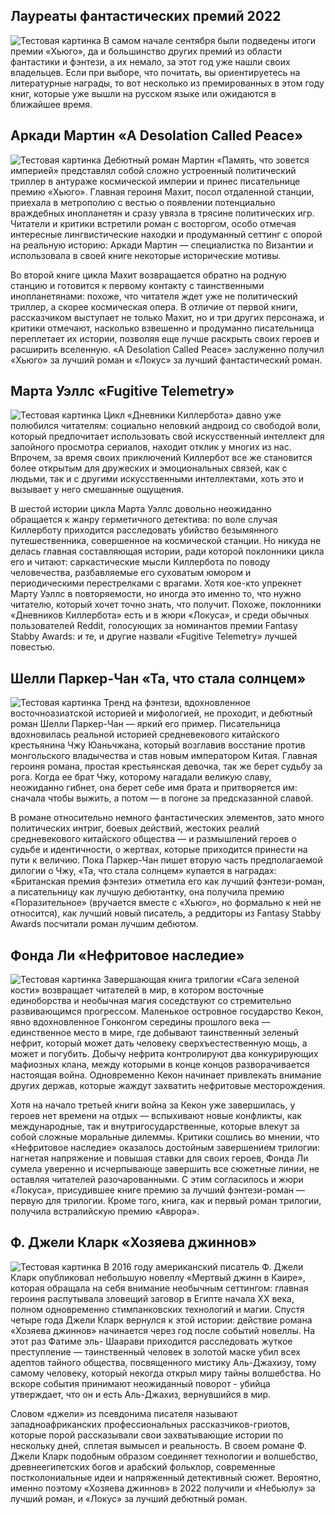 ## **Лауреаты фантастических премий 2022**

![Тестовая картинка](https://habrastorage.org/r/w1560/getpro/habr/upload_files/977/420/471/977420471e29f9e78f8ea99214d1c0da.jpeg)
В самом начале сентября были подведены итоги премии «Хьюго», да и большинство других
премий из области фантастики и фэнтези, а их немало, за этот год уже нашли своих владельцев.
Если при выборе, что почитать, вы ориентируетесь на литературные награды, то вот несколько из
премированных в этом году книг, которые уже вышли на русском языке или ожидаются в
ближайшее время.

## Аркади Мартин «A Desolation Called Peace»

![Тестовая картинка](https://habrastorage.org/r/w1560/getpro/habr/upload_files/95b/00c/8f2/95b00c8f268296063a8f7bbb1bf7f684.jpg)
Дебютный роман Мартин «Память, что зовется империей» представлял собой сложно устроенный
политический триллер в антураже космической империи и принес писательнице премию «Хьюго».
Главная героиня Махит, посол отдаленной станции, приехала в метрополию с вестью о появлении
потенциально враждебных инопланетян и сразу увязла в трясине политических игр. Читатели и
критики встретили роман с восторгом, особо отмечая интересные лингвистические находки и
продуманный сеттинг с опорой на реальную историю: Аркади Мартин — специалистка по
Византии и использовала в своей книге некоторые исторические мотивы. 

Во второй книге цикла Махит возвращается обратно на родную станцию и готовится к первому
контакту с таинственными инопланетянами: похоже, что читателя ждет уже не политический
триллер, а скорее космическая опера. В отличие от первой книги, рассказчиком выступает не
только Махит, но и три других персонажа, и критики отмечают, насколько взвешенно и продуманно
писательница переплетает их истории, позволяя еще лучше раскрыть своих героев и расширить
вселенную. «A Desolation Called Peace» заслуженно получил «Хьюго» за лучший роман и «Локус»
за лучший фантастический роман.

## Марта Уэллс «Fugitive Telemetry»
![Тестовая картинка](https://habrastorage.org/r/w1560/getpro/habr/upload_files/d72/85d/5a6/d7285d5a6068e5c05a1508ad41639463.jpg)
Цикл «Дневники Киллербота» давно уже полюбился читателям: социально неловкий андроид со
свободой воли, который предпочитает использовать свой искусственный интеллект для запойного
просмотра сериалов, находит отклик у многих из нас. Впрочем, за время своих приключений
Киллербот все же становится более открытым для дружеских и эмоциональных связей, как с
людьми, так и с другими искусственными интеллектами, хоть это и вызывает у него смешанные
ощущения. 

В шестой истории цикла Марта Уэллс довольно неожиданно обращается к жанру герметичного
детектива: по воле случая Киллерботу приходится расследовать убийство безымянного
путешественника, совершенное на космической станции. Но никуда не делась главная
составляющая истории, ради которой поклонники цикла его и читают: саркастические мысли
Киллербота по поводу человечества, разбавляемые его суховатым юмором и периодическими
перестрелками с врагами. Хотя кое-кто упрекнет Марту Уэллс в повторяемости, но иногда это
именно то, что нужно читателю, который хочет точно знать, что получит. Похоже, поклонники
«Дневников Киллербота» есть и в жюри «Локуса», и среди обычных пользователей Reddit,
голосующих за номинантов премии Fantasy Stabby Awards: и те, и другие назвали «Fugitive
Telemetry» лучшей повестью.
## Шелли Паркер-Чан «Та, что стала солнцем»
![Тестовая картинка](https://habrastorage.org/r/w1560/getpro/habr/upload_files/272/a74/cbb/272a74cbb931785d77817be623aac902.jpg)
Тренд на фэнтези, вдохновленное восточноазиатской историей и мифологией, не проходит, и
дебютный роман Шелли Паркер-Чан — яркий его пример. Писательница вдохновилась реальной
историей средневекового китайского крестьянина Чжу Юаньчжана, который возглавив восстание
против монгольского владычества и став новым императором Китая. Главная героиня романа,
простая крестьянская девочка, так же берет судьбу за рога. Когда ее брат Чжу, которому нагадали
великую славу, неожиданно гибнет, она берет себе имя брата и притворяется им: сначала чтобы
выжить, а потом — в погоне за предсказанной славой.

В романе относительно немного фантастических элементов, зато много политических интриг,
боевых действий, жестоких реалий средневекового китайского общества — и размышлений
героев о судьбе и идентичности, о жертвах, которые приходится принести на пути к величию. Пока
Паркер-Чан пишет вторую часть предполагаемой дилогии о Чжу, «Та, что стала солнцем» 
купается в наградах: «Британская премия фэнтези» отметила его как лучший фэнтези-роман, а
писательницу как лучшую дебютантку, она получила премию «Поразительное» (вручается вместе
с «Хьюго», но формально к ней не относится), как лучший новый писатель, а реддиторы из
Fantasy Stabby Awards посчитали роман лучшим дебютом.
## Фонда Ли «Нефритовое наследие»
![Тестовая картинка](https://habrastorage.org/r/w1560/getpro/habr/upload_files/6a4/4d6/2fd/6a44d62fde3a6d099ab504640ed58add.jpg)
Завершающая книга трилогии «Сага зеленой кости» возвращает читателей в мир, в котором
восточные единоборства и необычная магия соседствуют со стремительно развивающимся
прогрессом. Маленькое островное государство Кекон, явно вдохновленное Гонконгом середины
прошлого века — единственное место в мире, где добывают таинственный зеленый нефрит,
который может дать человеку сверхъестественную мощь, а может и погубить. Добычу нефрита
контролируют два конкурирующих мафиозных клана, между которыми в конце концов
разворачивается настоящая война. Одновременно Кекон начинает привлекать внимание других
держав, которые жаждут захватить нефритовые месторождения.

Хотя на начало третьей книги война за Кекон уже завершилась, у героев нет времени на отдых —
вспыхивают новые конфликты, как международные, так и внутригосударственные, которые влекут
за собой сложные моральные дилеммы. Критики сошлись во мнении, что «Нефритовое
наследие» оказалось достойным завершением трилогии: нагнетая напряжение и повышая ставки
для своих героев, Фонда Ли сумела уверенно и исчерпывающе завершить все сюжетные линии,
не оставляя читателей разочарованными. С этим согласилось и жюри «Локуса», присудившее
книге премию за лучший фэнтези-роман — первую для трилогии. Кроме того, книга, как и первый
роман трилогии, получила встралийскую премию «Аврора».   

## Ф. Джели Кларк «Хозяева джиннов»
![Тестовая картинка](https://habrastorage.org/r/w1560/getpro/habr/upload_files/908/c46/a87/908c46a87bb9e6f65912b36c891221c0.jpg)
В 2016 году американский писатель Ф. Джели Кларк опубликовал небольшую новеллу «Мертвый
джинн в Каире», которая обращала на себя внимание необычным сеттингом: главная героиня
распутывала зловещий заговор в Египте начала XX века, полном одновременно стимпанковских
технологий и магии. Спустя четыре года Джели Кларк вернулся к этой истории: действие романа
«Хозяева джиннов» начинается через год после событий новеллы. На этот раз Фатиме эль-
Шаарави приходится расследовать жуткое преступление — таинственный человек в золотой
маске убил всех адептов тайного общества, посвященного мистику Аль-Джахизу, тому самому
человеку, который некогда открыл миру тайны волшебства. Но вскоре события принимают
неожиданный поворот - убийца утверждает, что он и есть Аль-Джахиз, вернувшийся в мир.

Словом «джели» из псевдонима писателя называют западноафриканских профессиональных
рассказчиков-гриотов, которые порой рассказывали свои захватывающие истории по нескольку
дней, сплетая вымысел и реальность. В своем романе Ф. Джели Кларк подобным образом
соединяет технологии и волшебство, древнеегипетских богов и арабский фольклор, современные
постколониальные идеи и напряженный детективный сюжет. Вероятно, именно поэтому «Хозяева
джиннов» в 2022 получили и «Небьюлу» за лучший роман, и «Локус» за лучший дебютный роман.



